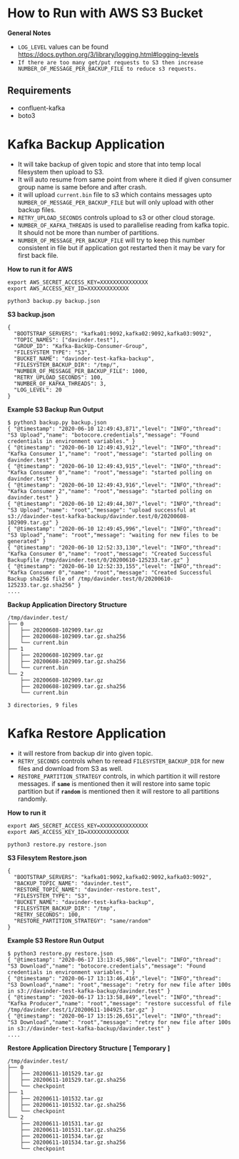 # How to Run with AWS S3 Bucket

**General Notes**
* `LOG_LEVEL` values can be found https://docs.python.org/3/library/logging.html#logging-levels
* `If there are too many get/put requests to S3 then increase NUMBER_OF_MESSAGE_PER_BACKUP_FILE to reduce s3 requests.`

## Requirements
* confluent-kafka
* boto3

# Kafka Backup Application

* It will take backup of given topic and store that into temp local filesystem then upload to S3.
* It will auto resume from same point from where it died if given consumer group name is same before and after crash.
* it will upload `current.bin` file to s3 which contains messages upto `NUMBER_OF_MESSAGE_PER_BACKUP_FILE`
but will only upload with other backup files.
* `RETRY_UPLOAD_SECONDS` controls upload to s3 or other cloud storage.
* `NUMBER_OF_KAFKA_THREADS` is used to parallelise reading from kafka topic.
It should not be more than number of partitions.
* `NUMBER_OF_MESSAGE_PER_BACKUP_FILE` will try to keep this number consistent in file
but if application got restarted then it may be vary for first back file.

**How to run it for AWS**
```
export AWS_SECRET_ACCESS_KEY=XXXXXXXXXXXXXXX
export AWS_ACCESS_KEY_ID=XXXXXXXXXXXXX

python3 backup.py backup.json
```

**S3 backup.json**
```
{
  "BOOTSTRAP_SERVERS": "kafka01:9092,kafka02:9092,kafka03:9092",
  "TOPIC_NAMES": ["davinder.test"],
  "GROUP_ID": "Kafka-BackUp-Consumer-Group",
  "FILESYSTEM_TYPE": "S3",
  "BUCKET_NAME": "davinder-test-kafka-backup",
  "FILESYSTEM_BACKUP_DIR": "/tmp/",
  "NUMBER_OF_MESSAGE_PER_BACKUP_FILE": 1000,
  "RETRY_UPLOAD_SECONDS": 100,
  "NUMBER_OF_KAFKA_THREADS": 3,
  "LOG_LEVEL": 20
}
```
**Example S3 Backup Run Output**
```
$ python3 backup.py backup.json
{ "@timestamp": "2020-06-10 12:49:43,871","level": "INFO","thread": "S3 Upload","name": "botocore.credentials","message": "Found credentials in environment variables." }
{ "@timestamp": "2020-06-10 12:49:43,912","level": "INFO","thread": "Kafka Consumer 1","name": "root","message": "started polling on davinder.test" }
{ "@timestamp": "2020-06-10 12:49:43,915","level": "INFO","thread": "Kafka Consumer 0","name": "root","message": "started polling on davinder.test" }
{ "@timestamp": "2020-06-10 12:49:43,916","level": "INFO","thread": "Kafka Consumer 2","name": "root","message": "started polling on davinder.test" }
{ "@timestamp": "2020-06-10 12:49:44,307","level": "INFO","thread": "S3 Upload","name": "root","message": "upload successful at s3://davinder-test-kafka-backup/davinder.test/0/20200608-102909.tar.gz" }
{ "@timestamp": "2020-06-10 12:49:45,996","level": "INFO","thread": "S3 Upload","name": "root","message": "waiting for new files to be generated" }
{ "@timestamp": "2020-06-10 12:52:33,130","level": "INFO","thread": "Kafka Consumer 0","name": "root","message": "Created Successful Backupfile /tmp/davinder.test/0/20200610-125233.tar.gz" }
{ "@timestamp": "2020-06-10 12:52:33,155","level": "INFO","thread": "Kafka Consumer 0","name": "root","message": "Created Successful Backup sha256 file of /tmp/davinder.test/0/20200610-125233.tar.gz.sha256" }
....
```

**Backup Application Directory Structure**
```
/tmp/davinder.test/
├── 0
│   ├── 20200608-102909.tar.gz
│   ├── 20200608-102909.tar.gz.sha256
│   └── current.bin
├── 1
│   ├── 20200608-102909.tar.gz
│   ├── 20200608-102909.tar.gz.sha256
│   └── current.bin
└── 2
    ├── 20200608-102909.tar.gz
    ├── 20200608-102909.tar.gz.sha256
    └── current.bin

3 directories, 9 files
```

# Kafka Restore Application

* it will restore from backup dir into given topic.
* `RETRY_SECONDS` controls when to reread `FILESYSTEM_BACKUP_DIR` for new files and download from S3 as well.
* `RESTORE_PARTITION_STRATEGY` controls, in which partition it will restore messages. if **`same`** is mentioned then it will restore into same topic partition but if **`random`** is mentioned then it will restore to all partitions randomly.

**How to run it**
```
export AWS_SECRET_ACCESS_KEY=XXXXXXXXXXXXXXX
export AWS_ACCESS_KEY_ID=XXXXXXXXXXXXX

python3 restore.py restore.json
```

**S3 Filesytem Restore.json**
```
{
  "BOOTSTRAP_SERVERS": "kafka01:9092,kafka02:9092,kafka03:9092",
  "BACKUP_TOPIC_NAME": "davinder.test",
  "RESTORE_TOPIC_NAME": "davinder-restore.test",
  "FILESYSTEM_TYPE": "S3",
  "BUCKET_NAME": "davinder-test-kafka-backup",
  "FILESYSTEM_BACKUP_DIR": "/tmp",
  "RETRY_SECONDS": 100,
  "RESTORE_PARTITION_STRATEGY": "same/random"
}
```

**Example S3 Restore Run Output**
```
$ python3 restore.py restore.json
{ "@timestamp": "2020-06-17 13:13:45,986","level": "INFO","thread": "S3 Download","name": "botocore.credentials","message": "Found credentials in environment variables." }
{ "@timestamp": "2020-06-17 13:13:46,416","level": "INFO","thread": "S3 Download","name": "root","message": "retry for new file after 100s in s3://davinder-test-kafka-backup/davinder.test" }
{ "@timestamp": "2020-06-17 13:13:58,849","level": "INFO","thread": "Kafka Producer","name": "root","message": "restore successful of file /tmp/davinder.test/1/20200611-104925.tar.gz" }
{ "@timestamp": "2020-06-17 13:15:26,651","level": "INFO","thread": "S3 Download","name": "root","message": "retry for new file after 100s in s3://davinder-test-kafka-backup/davinder.test" }
....
```

**Restore Application Directory Structure [ Temporary ]**
```
/tmp/davinder.test/
├── 0
│   ├── 20200611-101529.tar.gz
│   ├── 20200611-101529.tar.gz.sha256
│   └── checkpoint
├── 1
│   ├── 20200611-101532.tar.gz
│   ├── 20200611-101532.tar.gz.sha256
│   └── checkpoint
└── 2
    ├── 20200611-101531.tar.gz
    ├── 20200611-101531.tar.gz.sha256
    ├── 20200611-101534.tar.gz
    ├── 20200611-101534.tar.gz.sha256
    └── checkpoint
```
